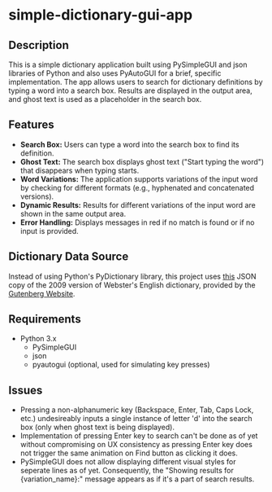 # simple-dictionary-gui-app

## Description

This is a simple dictionary application built using PySimpleGUI and json libraries of Python and also uses PyAutoGUI for a brief, specific implementation. The app allows users to search for dictionary definitions by typing a word into a search box. Results are displayed in the output area, and ghost text is used as a placeholder in the search box.

## Features

- **Search Box:** Users can type a word into the search box to find its definition.
- **Ghost Text:** The search box displays ghost text ("Start typing the word") that disappears when typing starts.
- **Word Variations:** The application supports variations of the input word by checking for different formats (e.g., hyphenated and concatenated versions).
- **Dynamic Results:** Results for different variations of the input word are shown in the same output area.
- **Error Handling:** Displays messages in red if no match is found or if no input is provided.

## Dictionary Data Source

Instead of using Python's PyDictionary library, this project uses [this](https://github.com/matthewreagan/WebstersEnglishDictionary/blob/master/dictionary.json) JSON copy of the 2009 version of Webster's English dictionary, provided by the [Gutenberg Website](https://www.gutenberg.org/).

## Requirements

- Python 3.x
  - PySimpleGUI
  - json
  - pyautogui (optional, used for simulating key presses)

## Issues

- Pressing a non-alphanumeric key (Backspace, Enter, Tab, Caps Lock, etc.) undesireably inputs a single instance of letter 'd' into the search box (only when ghost text is being displayed).
- Implementation of pressing Enter key to search can't be done as of yet without compromising on UX consistency as pressing Enter key does not trigger the same animation on Find button as clicking it does.
- PySimpleGUI does not allow displaying different visual styles for seperate lines as of yet. Consequently, the "Showing results for {variation_name}:" message appears as if it's a part of search results.

